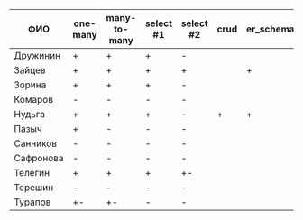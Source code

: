 | **ФИО**      | one-many | many-to-many | select #1 | select #2 | crud | er_schema | deploy |
|--------------|----------|--------------|-----------|-----------|------|-----------|--------|
| Дружинин     | +        | +            | +         | -         |      |           |        |
| Зайцев       | +        | +            | +         | +         |      | +         |        |
| Зорина       | +        | +            | +         | -         |      |           |        |
| Комаров      | -        | -            | -         | -         |      |           |        |
| Нудьга       | +        | +            | +         | -         | +    | +         |        |
| Пазыч        | +        | -            | -         | -         |      |           |        |
| Санников     | -        | -            | -         | -         |      |           |        |
| Сафронова    | -        | -            | -         | -         |      |           |        |
| Телегин      | +        | +            | +         | +-        |      |           |        |
| Терешин      | -        | -            | -         | -         |      |           |        |
| Турапов      | +-       | +-           | -         | -         |      |           |        |
